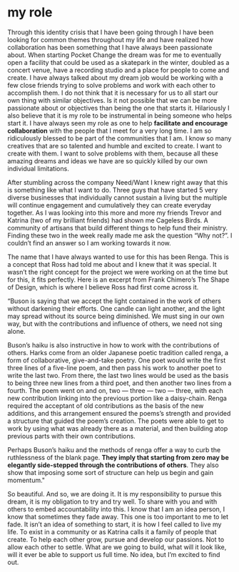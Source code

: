 # my role

Through this identity crisis that I have been going through I have been looking for common themes throughout my life and have realized how collaboration has been something that I have always been passionate about. When starting Pocket Change the dream was for me to eventually open a facility that could be used as a skatepark in the winter, doubled as a concert venue, have a recording studio and a place for people to come and create. I have always talked about my dream job would be working with a few close friends trying to solve problems and work with each other to accomplish them. I do not think that it is necessary for us to all start our own thing with similar objectives. Is it not possible that we can be more passionate about or objectives than being the one that starts it. Hilariously I also believe that it is my role to be instrumental in being someone who helps start it. I have always seen my role as one to help **facilitate and encourage collaboration** with the people that I meet for a very long time. I am so ridiculously blessed to be part of the communities that I am. I know so many creatives that are so talented and humble and excited to create. I want to create with them. I want to solve problems with them, because all these amazing dreams and ideas we have are so quickly killed by our own individual limitations.

After stumbling across the company Need/Want I knew right away that this is something like what I want to do. Three guys that have started 5 very diverse businesses that individually cannot sustain a living but the multiple will continue engagement and cumulatively they can create everyday together. As I was looking into this more and more my friends Trevor and Katrina (two of my brilliant friends) had shown me Cageless Birds. A community of artisans that build different things to help fund their ministry. Finding these two in the week really made me ask the question “Why not?”. I couldn’t find an answer so I am working towards it now.

The name that I have always wanted to use for this has been Renga. This is a concept that Ross had told me about and I knew that it was special. It wasn’t the right concept for the project we were working on at the time but for this, it fits perfectly. Here is an excerpt from Frank Chimero’s The Shape of Design, which is where I believe Ross had first come across it.

“Buson is saying that we accept the light contained in the work of others without darkening their efforts. One candle can light another, and the light may spread without its source being diminished. We must sing in our own way, but with the contributions and influence of others, we need not sing alone.

Buson’s haiku is also instructive in how to work with the contributions of others. Harks come from an older Japanese poetic tradition called renga, a form of collaborative, give-and-take poetry. One poet would write the first three lines of a five-line poem, and then pass his work to another poet to write the last two. From there, the last two lines would be used as the basis to being three new lines from a third poet, and then another two lines from a fourth. The poem went on and on, two — three — two — three, with each new contribution linking into the previous portion like a daisy-chain. Renga required the acceptant of old contributions as the basis of the new additions, and this arrangement ensured the poems’s strength and provided a structure that guided the poem’s creation. The poets were able to get to work by using what was already there as a material, and then building atop previous parts with their own contributions.

Perhaps Buson’s haiku and the methods of renga offer a way to curb the ruthlessness of the blank page. **They imply that starting from zero may be elegantly side-stepped through the contributions of others**. They also show that imposing some sort of structure can help us begin and gain momentum."

So beautiful. And so, we are doing it. It is my responsibility to pursue this dream, it is my obligation to try and try well. To share with you and with others to embed accountability into this. I know that I am an idea person, I know that sometimes they fade away. This one is too important to me to let fade. It isn’t an idea of something to start, it is how I feel called to live my life. To exist in a community or as Katrina calls it a family of people that create. To help each other grow, pursue and develop our passions. Not to allow each other to settle. What are we going to build, what will it look like, will it ever be able to support us full time. No idea, but I’m excited to find out.
